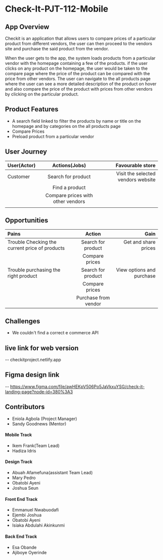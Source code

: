 # Check-It-PJT-112-Mobile

## App Overview

Checkit is an application that allows users to compare prices of a particular product from different vendors,
the user can then proceed to the vendors site and purchase the said product from the vendor.

When the user gets to the app, the system loads products from a particular vendor with the homepage containing a few of the products.
if the user clicks on any product on the homepage, the user would be taken to the compare page where the price of the product can be compared with the price from other vendors. The user can navigate to the all products page where the user can see a more detailed description of the product on hover and also compare the price of the product with prices from other vendors by clicking on the particular product.

## Product Features

- A search field linked to filter the products by name or title on the homepage and by categories on the all products page
- Compare Prices
- Preload product from a particular vendor

## User Journey

| User(Actor) |           Actions(Jobs)           |                   Favourable store |
| :---------- | :-------------------------------: | ---------------------------------: |
| Customer    |        Search for product         | Visit the selected vendors website |
|             |          Find a product           |                                    |
|             | Compare prices with other vendors |                                    |
|             |                                   |

## Opportunities

| Pains                                          |        Action        |                      Gain |
| :--------------------------------------------- | :------------------: | ------------------------: |
| Trouble Checking the current price of products |  Search for product  |      Get and share prices |
|                                                |    Compare prices    |                           |
| Trouble purchasing the right product           |  Search for product  | View options and purchase |
|                                                |    Compare prices    |                           |
|                                                | Purchase from vendor |                           |

## Challenges

- We couldn't find a correct e commerce API

## live link for web version

-- checkitproject.netlify.app

## Figma design link

-- https://www.figma.com/file/awHEKpV506Po5JaVkxuYSG/check-it-landing-page?node-id=380%3A3

## Contributors

- Eniola Agbola (Project Manager)
- Sandy Goodnews (Mentor)

#### Mobile Track

- Ikem Frank(Team Lead)
- Hadiza Idris

#### Design Track

- Abuah Afamefuna(assistant Team Lead)
- Mary Pedro
- Obatobi Ayeni
- Joshua Seun

#### Front End Track

- Emmanuel Nwabuodafi
- Ejembi Joshua
- Obatobi Ayeni
- Isiaka Abdulahi Akinkunmi

#### Back End Track

- Esa Obande
- Ajiboye Oyerinde

